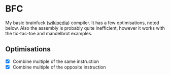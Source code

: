 # BFC

My basic brainfuck ([wikipedia](https://wikipedia.org/wiki/Brainfuck)) compiler.
It has a few optimisations, noted below.
Also the assembly is probably quite inefficient, however it works with the tic-tac-toe and mandelbrot examples.

## Optimisations

-   [x] Combine multiple of the same instruction
-   [x] Combine multiple of the opposite instruction
